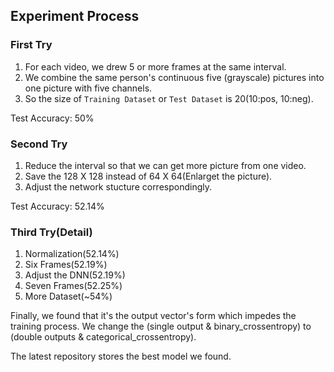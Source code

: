 ## Experiment Process

### First Try

1. For each video, we drew 5 or more frames at the same interval. 
2. We combine the same person's continuous five (grayscale) pictures into one picture with five channels.
3. So the size of `Training Dataset` or `Test Dataset` is 20(10:pos, 10:neg).

Test Accuracy: 50%

### Second Try

1. Reduce the interval so that we can get more picture from one video.
2. Save the 128 X 128 instead of 64 X 64(Enlarget the picture).
3. Adjust the network stucture correspondingly.

Test Accuracy: 52.14%


### Third Try(Detail)

1. Normalization(52.14%)
2. Six Frames(52.19%)
3. Adjust the DNN(52.19%)
4. Seven Frames(52.25%)
5. More Dataset(~54%)

Finally, we found that it's the output vector's form which impedes the training process.
We change the (single output & binary_crossentropy) to (double outputs & categorical_crossentropy).

The latest repository stores the best model we found.
   
